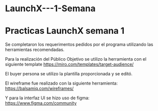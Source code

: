 # LaunchX---1-Semana
<h1>Practicas LaunchX semana 1</h1>

Se completaron los requerimentos pedidos por el programa utilizando las herramientas recomendadas.

Para la realización del Público Objetivo se utilizo la herramienta con el siguiente template
https://miro.com/templates/target-audience/ 

El buyer persona se utilizo la plantilla proporcionada y se editó.

El wireframe fue realizado con la siguiente herramienta:
https://balsamiq.com/wireframes/

Y para la interfaz UI se hizo uso de figma:
https://www.figma.com/community
